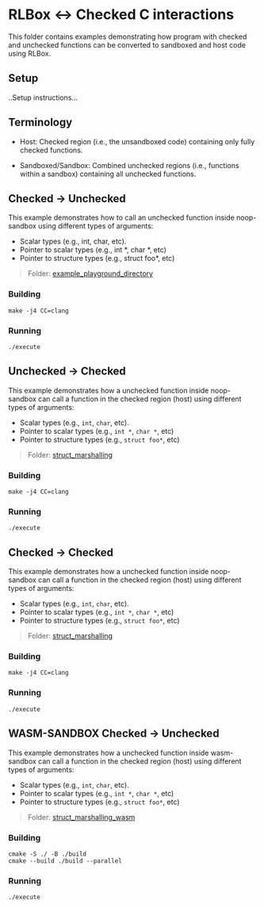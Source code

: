 # RLBox <-> Checked C interactions

This folder contains examples demonstrating how program with checked and unchecked
functions can be converted to sandboxed and host code using RLBox.


## Setup
..Setup instructions...

## Terminology
* Host: Checked region (i.e., the unsandboxed code) containing only fully checked functions.

* Sandboxed/Sandbox: Combined unchecked regions (i.e., functions within a sandbox) containing all unchecked functions.


## Checked -> Unchecked
This example demonstrates how to call an unchecked function inside noop-sandbox using different types of arguments:

* Scalar types (e.g., int, char, etc).
* Pointer to scalar types (e.g., int *, char *, etc)
* Pointer to structure types (e.g., struct foo*, etc) 

> Folder: [example\_playground\_directory](https://github.com/arunkumarbhattar/CheckedC_with_RLBox/tree/master/RL-CC-Prototype/checked_calling_unchecked/struct_marshalling)

### Building

```
make -j4 CC=clang

```

### Running

```
./execute
```

## Unchecked -> Checked
This example demonstrates how a unchecked function inside noop-sandbox can call a function in the checked region (host) using different types of arguments:

* Scalar types (e.g., `int`, `char`, etc).
* Pointer to scalar types (e.g., `int *`, `char *`, etc)
* Pointer to structure types (e.g., `struct foo*`, etc) 

> Folder: [struct\_marshalling](https://github.com/arunkumarbhattar/CheckedC_with_RLBox/tree/master/RL-CC-Prototype/unchecked_to_checked/struct_marshalling)

### Building

```
make -j4 CC=clang
```

### Running

```
./execute
```

## Checked -> Checked
This example demonstrates how a unchecked function inside noop-sandbox can call a function in the checked region (host) using different types of arguments:

* Scalar types (e.g., `int`, `char`, etc).
* Pointer to scalar types (e.g., `int *`, `char *`, etc)
* Pointer to structure types (e.g., `struct foo*`, etc) 

> Folder: [struct\_marshalling](https://github.com/arunkumarbhattar/CheckedC_with_RLBox/tree/master/RL-CC-Prototype/checked_calling_checked/struct_marshalling)

### Building

```
make -j4 CC=clang
```

### Running

```
./execute
```
## WASM-SANDBOX Checked -> Unchecked
This example demonstrates how a unchecked function inside wasm-sandbox can call a function in the checked region (host) using different types of arguments:

* Scalar types (e.g., `int`, `char`, etc).
* Pointer to scalar types (e.g., `int *`, `char *`, etc)
* Pointer to structure types (e.g., `struct foo*`, etc) 

> Folder: [struct\_marshalling\_wasm](https://github.com/arunkumarbhattar/CheckedC_with_RLBox/tree/master/RL-CC-Prototype/checked_calling_unchecked/struct_marshalling_wasm)

### Building

```
cmake -S ./ -B ./build
cmake --build ./build --parallel
```

### Running

```
./execute
```


